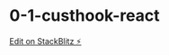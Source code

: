 # 0-1-custhook-react

[Edit on StackBlitz ⚡️](https://stackblitz.com/edit/stackblitz-starters-8fvmqv)